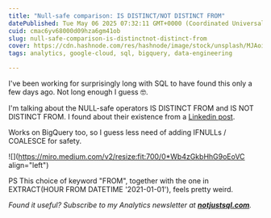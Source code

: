 ```yaml
---
title: "Null-safe comparison: IS DISTINCT/NOT DISTINCT FROM"
datePublished: Tue May 06 2025 07:32:11 GMT+0000 (Coordinated Universal Time)
cuid: cmac6yv68000d09hza6gm41ob
slug: null-safe-comparison-is-distinctnot-distinct-from
cover: https://cdn.hashnode.com/res/hashnode/image/stock/unsplash/MJAoiige14E/upload/55425a149a5b1659f0fd86d54b53737e.jpeg
tags: analytics, google-cloud, sql, bigquery, data-engineering

---
```


I've been working for surprisingly long with SQL to have found this only a few days ago. Not long enough I guess 🤓.

I'm talking about the NULL-safe operators IS DISTINCT FROM and IS NOT DISTINCT FROM. I found about their existence from a [Linkedin post](https://www.linkedin.com/posts/sebastian-flak_the-sql-comparison-operator-you-should-activity-7322288997945212928-3hOZ?utm_source=share&utm_medium=member_desktop&rcm=ACoAAAvrnvABKPsQ1CE0m9jhBpQ-Vr-YZbN9dqg).

Works on BigQuery too, so I guess less need of adding IFNULLs / COALESCE for safety.

![](https://miro.medium.com/v2/resize:fit:700/0*Wb4zGkbHhG9oEoVC align="left")

PS This choice of keyword "FROM", together with the one in EXTRACT(HOUR FROM DATETIME '2021-01-01'), feels pretty weird.

*Found it useful? Subscribe to my Analytics newsletter at* [***notjustsql.com***](https://notjustsql.com/)*.*